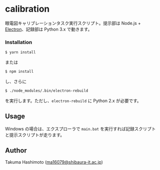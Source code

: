 # calibration

眼電図キャリブレーションタスク実行スクリプト。提示部は Node.js + [Electron](https://electronjs.org)、記録部は Python 3.x で動きます。

### Installation

```bash
$ yarn install
```

または

```bash
$ npm install
```

し、さらに

```bash
$ ./node_modules/.bin/electron-rebuild
```

を実行します。ただし、`electron-rebuild` に Python 2.x が必要です。

## Usage

Windows の場合は、エクスプローラで `main.bat` を実行すれば記録スクリプトと提示スクリプトが走ります。

## Author

Takuma Hashimoto (<ma16079@shibaura-it.ac.jp>)
